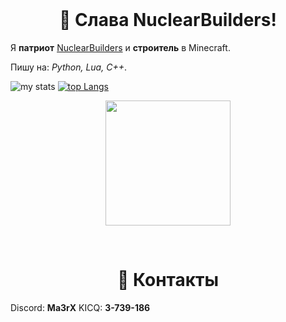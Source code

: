 <div id="marconit-big-text" align="center">
    <br/>
    <h1>👋 Слава NuclearBuilders!</h1>
</div>

Я **патриот** [NuclearBuilders](https://www.youtube.com/@NuclearBuilders) и **строитель** в Minecraft. 

Пишу на: *Python, Lua, C++*.

![my stats](https://github-readme-stats.vercel.app/api?username=ma3rxofficial&show_icons=true&theme=radical)
[![top Langs](https://github-readme-stats.vercel.app/api/top-langs/?username=ma3rxofficial&layout=compact&theme=radical)](https://github.com/ma3rxofficial)
<p align='center'>
<img src="https://media.giphy.com/media/TEnXkcsHrP4YedChhA/giphy.gif" width="200" height="200" frameBorder="0" class="giphy-embed" allowFullScreen></img></p>

<div id="contacts" align="center">
    <br/>
    <h1>📩 Контакты</h1>
</div>

Discord: **Ma3rX**
KICQ: **3-739-186**
